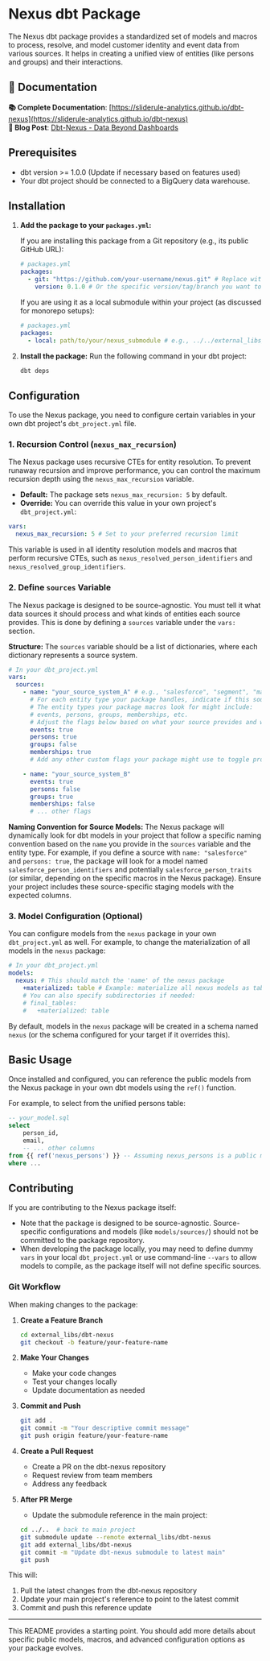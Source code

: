 # Nexus dbt Package

The Nexus dbt package provides a standardized set of models and macros to
process, resolve, and model customer identity and event data from various
sources. It helps in creating a unified view of entities (like persons and
groups) and their interactions.

## 📖 Documentation

**📚 Complete Documentation**:
[https://sliderule-analytics.github.io/dbt-nexus](https://sliderule-analytics.github.io/dbt-nexus)  
**📖 Blog Post**:
[Dbt-Nexus - Data Beyond Dashboards](https://www.slideruleanalytics.com/blog/dbt-nexus-data-beyond-dashboards)

## Prerequisites

- dbt version >= 1.0.0 (Update if necessary based on features used)
- Your dbt project should be connected to a BigQuery data warehouse.

## Installation

1.  **Add the package to your `packages.yml`:**

    If you are installing this package from a Git repository (e.g., its public
    GitHub URL):

    ```yaml
    # packages.yml
    packages:
      - git: "https://github.com/your-username/nexus.git" # Replace with the actual Git URL
        version: 0.1.0 # Or the specific version/tag/branch you want to use
    ```

    If you are using it as a local submodule within your project (as discussed
    for monorepo setups):

    ```yaml
    # packages.yml
    packages:
      - local: path/to/your/nexus_submodule # e.g., ../../external_libs/nexus
    ```

2.  **Install the package:** Run the following command in your dbt project:
    ```bash
    dbt deps
    ```

## Configuration

To use the Nexus package, you need to configure certain variables in your own
dbt project's `dbt_project.yml` file.

### 1. Recursion Control (`nexus_max_recursion`)

The Nexus package uses recursive CTEs for entity resolution. To prevent runaway
recursion and improve performance, you can control the maximum recursion depth
using the `nexus_max_recursion` variable.

- **Default:** The package sets `nexus_max_recursion: 5` by default.
- **Override:** You can override this value in your own project's
  `dbt_project.yml`:

```yaml
vars:
  nexus_max_recursion: 5 # Set to your preferred recursion limit
```

This variable is used in all identity resolution models and macros that perform
recursive CTEs, such as `nexus_resolved_person_identifiers` and
`nexus_resolved_group_identifiers`.

### 2. Define `sources` Variable

The Nexus package is designed to be source-agnostic. You must tell it what data
sources it should process and what kinds of entities each source provides. This
is done by defining a `sources` variable under the `vars:` section.

**Structure:** The `sources` variable should be a list of dictionaries, where
each dictionary represents a source system.

```yaml
# In your dbt_project.yml
vars:
  sources:
    - name: "your_source_system_A" # e.g., "salesforce", "segment", "manual_uploads"
      # For each entity type your package handles, indicate if this source provides it.
      # The entity types your package macros look for might include:
      # events, persons, groups, memberships, etc.
      # Adjust the flags below based on what your source provides and what nexus macros expect.
      events: true
      persons: true
      groups: false
      memberships: true
      # Add any other custom flags your package might use to toggle processing for a source.

    - name: "your_source_system_B"
      events: true
      persons: false
      groups: true
      memberships: false
      # ... other flags
```

**Naming Convention for Source Models:** The Nexus package will dynamically look
for dbt models in your project that follow a specific naming convention based on
the `name` you provide in the `sources` variable and the entity type. For
example, if you define a source with `name: "salesforce"` and `persons: true`,
the package will look for a model named `salesforce_person_identifiers` and
potentially `salesforce_person_traits` (or similar, depending on the specific
macros in the Nexus package). Ensure your project includes these source-specific
staging models with the expected columns.

### 3. Model Configuration (Optional)

You can configure models from the `nexus` package in your own `dbt_project.yml`
as well. For example, to change the materialization of all models in the `nexus`
package:

```yaml
# In your dbt_project.yml
models:
  nexus: # This should match the 'name' of the nexus package
    +materialized: table # Example: materialize all nexus models as tables
    # You can also specify subdirectories if needed:
    # final_tables:
    #   +materialized: table
```

By default, models in the `nexus` package will be created in a schema named
`nexus` (or the schema configured for your target if it overrides this).

## Basic Usage

Once installed and configured, you can reference the public models from the
Nexus package in your own dbt models using the `ref()` function.

For example, to select from the unified persons table:

```sql
-- your_model.sql
select
    person_id,
    email,
    -- ... other columns
from {{ ref('nexus_persons') }} -- Assuming nexus_persons is a public model
where ...
```

## Contributing

If you are contributing to the Nexus package itself:

- Note that the package is designed to be source-agnostic. Source-specific
  configurations and models (like `models/sources/`) should not be committed to
  the package repository.
- When developing the package locally, you may need to define dummy `vars` in
  your local `dbt_project.yml` or use command-line `--vars` to allow models to
  compile, as the package itself will not define specific sources.

### Git Workflow

When making changes to the package:

1. **Create a Feature Branch**

   ```bash
   cd external_libs/dbt-nexus
   git checkout -b feature/your-feature-name
   ```

2. **Make Your Changes**

   - Make your code changes
   - Test your changes locally
   - Update documentation as needed

3. **Commit and Push**

   ```bash
   git add .
   git commit -m "Your descriptive commit message"
   git push origin feature/your-feature-name
   ```

4. **Create a Pull Request**

   - Create a PR on the dbt-nexus repository
   - Request review from team members
   - Address any feedback

5. **After PR Merge**
   - Update the submodule reference in the main project:
   ```bash
   cd ../..  # back to main project
   git submodule update --remote external_libs/dbt-nexus
   git add external_libs/dbt-nexus
   git commit -m "Update dbt-nexus submodule to latest main"
   git push
   ```

This will:

1. Pull the latest changes from the dbt-nexus repository
2. Update your main project's reference to point to the latest commit
3. Commit and push this reference update

---

This README provides a starting point. You should add more details about
specific public models, macros, and advanced configuration options as your
package evolves.

